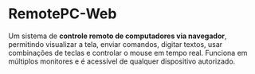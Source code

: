 # RemotePC-Web
Um sistema de **controle remoto de computadores via navegador**, permitindo visualizar a tela, enviar comandos, digitar textos, usar combinações de teclas e controlar o mouse em tempo real. Funciona em múltiplos monitores e é acessível de qualquer dispositivo autorizado.
